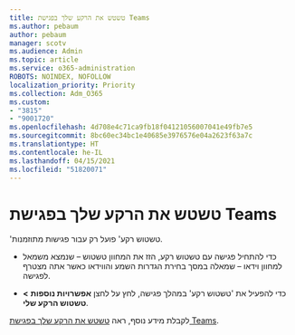 ```yaml
---
title: טשטש את הרקע שלך בפגישת Teams
ms.author: pebaum
author: pebaum
manager: scotv
ms.audience: Admin
ms.topic: article
ms.service: o365-administration
ROBOTS: NOINDEX, NOFOLLOW
localization_priority: Priority
ms.collection: Adm_O365
ms.custom:
- "3815"
- "9001720"
ms.openlocfilehash: 4d708e4c71ca9fb18f04121056007041e49fb7e5
ms.sourcegitcommit: 8bc60ec34bc1e40685e3976576e04a2623f63a7c
ms.translationtype: HT
ms.contentlocale: he-IL
ms.lasthandoff: 04/15/2021
ms.locfileid: "51820071"
---
```

# <a name="blur-your-background-in-a-teams-meeting"></a>טשטש את הרקע שלך בפגישת Teams

'טשטוש רקע' פועל רק עבור פגישות מתוזמנות.

- כדי להתחיל פגישה עם טשטוש רקע, הזז את המחוון טשטוש – שנמצא משמאל למחוון וידאו – שמאלה במסך בחירת הגדרות השמע והווידאו כאשר אתה מצטרף לפגישה.

- כדי להפעיל את 'טשטוש רקע' במהלך פגישה, לחץ על לחצן **אפשרויות נוספות** **> טשטוש הרקע שלי**.

לקבלת מידע נוסף, ראה [טשטש את הרקע שלך בפגישת Teams](https://support.office.com/article/Blur-your-background-in-a-Teams-meeting-f77a2381-443a-499d-825e-509a140f4780).
